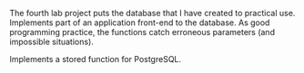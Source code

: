 The fourth lab project puts the database that I have created to practical use. Implements part of an application front-end to the database.  As good programming practice, the functions catch erroneous parameters (and impossible situations).

Implements a stored function for PostgreSQL.
